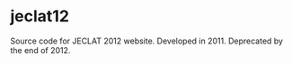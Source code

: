 jeclat12
========

Source code for JECLAT 2012 website. Developed in 2011. Deprecated by the end of 2012.
